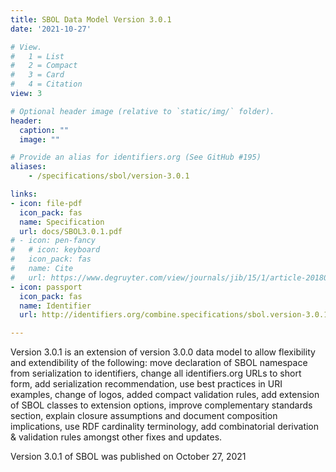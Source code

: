 ```yaml
---
title: SBOL Data Model Version 3.0.1
date: '2021-10-27'

# View.
#   1 = List
#   2 = Compact
#   3 = Card
#   4 = Citation
view: 3

# Optional header image (relative to `static/img/` folder).
header:
  caption: ""
  image: ""

# Provide an alias for identifiers.org (See GitHub #195)
aliases:
    - /specifications/sbol/version-3.0.1

links:
- icon: file-pdf
  icon_pack: fas
  name: Specification
  url: docs/SBOL3.0.1.pdf
# - icon: pen-fancy
#   # icon: keyboard
#   icon_pack: fas
#   name: Cite
#   url: https://www.degruyter.com/view/journals/jib/15/1/article-20180001.xml
- icon: passport
  icon_pack: fas
  name: Identifier
  url: http://identifiers.org/combine.specifications/sbol.version-3.0.1

---
```


Version 3.0.1 is an extension of version 3.0.0 data model to allow
flexibility and extendibility of the following: move declaration of
SBOL namespace from serialization to identifiers, change all
identifiers.org URLs to short form, add serialization recommendation,
use best practices in URI examples, change of logos, added compact
validation rules, add extension of SBOL classes to extension options,
improve complementary standards section, explain closure assumptions
and document composition implications, use RDF cardinality
terminology, add combinatorial derivation & validation rules amongst
other fixes and updates.

Version 3.0.1 of SBOL was published on October 27, 2021
